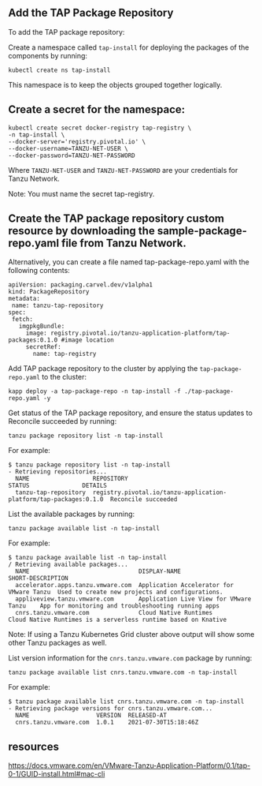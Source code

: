## Add the TAP Package Repository

To add the TAP package repository:

Create a namespace called `tap-install` for deploying the packages of the components by running:

```
kubectl create ns tap-install
```

This namespace is to keep the objects grouped together logically.

## Create a secret for the namespace:

```
kubectl create secret docker-registry tap-registry \
-n tap-install \
--docker-server='registry.pivotal.io' \
--docker-username=TANZU-NET-USER \
--docker-password=TANZU-NET-PASSWORD
```
Where `TANZU-NET-USER` and `TANZU-NET-PASSWORD` are your credentials for Tanzu Network.

Note: You must name the secret tap-registry.



## Create the TAP package repository custom resource by downloading the sample-package-repo.yaml file from Tanzu Network.

Alternatively, you can create a file named tap-package-repo.yaml with the following contents:


```
apiVersion: packaging.carvel.dev/v1alpha1
kind: PackageRepository
metadata:
 name: tanzu-tap-repository
spec:
 fetch:
   imgpkgBundle:
     image: registry.pivotal.io/tanzu-application-platform/tap-packages:0.1.0 #image location
     secretRef:
       name: tap-registry
```

Add TAP package repository to the cluster by applying the `tap-package-repo.yaml` to the cluster:

```
kapp deploy -a tap-package-repo -n tap-install -f ./tap-package-repo.yaml -y
```

Get status of the TAP package repository, and ensure the status updates to Reconcile succeeded by running:

```
tanzu package repository list -n tap-install
```

For example:

```
$ tanzu package repository list -n tap-install
- Retrieving repositories...
  NAME                  REPOSITORY                                                         STATUS               DETAILS
  tanzu-tap-repository  registry.pivotal.io/tanzu-application-platform/tap-packages:0.1.0  Reconcile succeeded
```

List the available packages by running:


```
tanzu package available list -n tap-install
```

For example:

```
$ tanzu package available list -n tap-install
/ Retrieving available packages...
  NAME                               DISPLAY-NAME                              SHORT-DESCRIPTION
  accelerator.apps.tanzu.vmware.com  Application Accelerator for VMware Tanzu  Used to create new projects and configurations.                                      
  appliveview.tanzu.vmware.com       Application Live View for VMware Tanzu    App for monitoring and troubleshooting running apps                                  
  cnrs.tanzu.vmware.com              Cloud Native Runtimes                     Cloud Native Runtimes is a serverless runtime based on Knative
```

Note: If using a Tanzu Kubernetes Grid cluster above output will show some other Tanzu packages as well.

List version information for the `cnrs.tanzu.vmware.com` package by running:


```
tanzu package available list cnrs.tanzu.vmware.com -n tap-install
```

For example:


```
$ tanzu package available list cnrs.tanzu.vmware.com -n tap-install
- Retrieving package versions for cnrs.tanzu.vmware.com...
  NAME                   VERSION  RELEASED-AT
  cnrs.tanzu.vmware.com  1.0.1    2021-07-30T15:18:46Z
```



## resources 

https://docs.vmware.com/en/VMware-Tanzu-Application-Platform/0.1/tap-0-1/GUID-install.html#mac-cli
